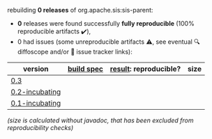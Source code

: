 rebuilding **0 releases** of org.apache.sis:sis-parent:
- **0** releases were found successfully **fully reproducible** (100% reproducible artifacts :heavy_check_mark:),
- 0 had issues (some unreproducible artifacts :warning:, see eventual :mag: diffoscope and/or :memo: issue tracker links):

| version | [build spec](/BUILDSPEC.md) | [result](https://reproducible-builds.org/docs/jvm/): reproducible? | size |
| -- | --------- | ------ | -- |
| [0.3](https://central.sonatype.com/artifact/org.apache.sis/sis-parent/0.3/pom) | | | |
| [0.2-incubating](https://central.sonatype.com/artifact/org.apache.sis/sis-parent/0.2-incubating/pom) | | | |
| [0.1-incubating](https://central.sonatype.com/artifact/org.apache.sis/sis-parent/0.1-incubating/pom) | | | |

<i>(size is calculated without javadoc, that has been excluded from reproducibility checks)</i>

